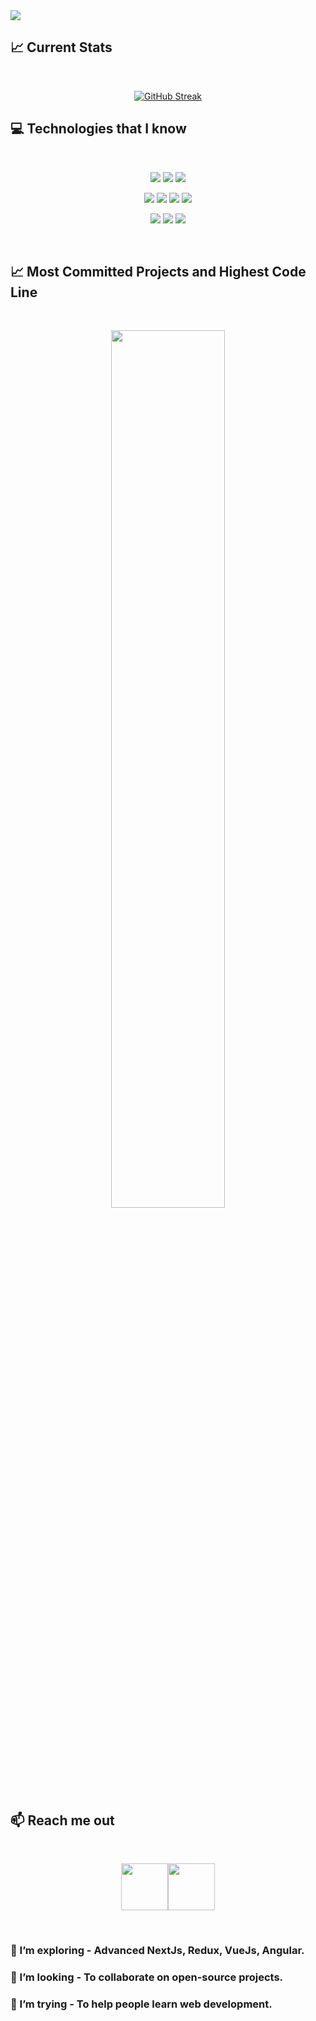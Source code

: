 <a href="https://www.facebook.com/mirhussainmurtaza/">
<img src="https://i.ibb.co/K5XvRCh/2351184.png" />
</a>

## :chart_with_upwards_trend: Current Stats
<br />
<p align="center">
<a href="https://git.io/streak-stats"><img src="https://streak-stats.demolab.com?user=ripon4521" alt="GitHub Streak" /></a>
</p>

## :computer: Technologies that I know

<br>
<p align="center">
<img src="https://github.com/mir-hussain/mir-hussain/blob/main/images/icons/HTML.png"/>
<img src="https://github.com/mir-hussain/mir-hussain/blob/main/images/icons/css.png"/>
<img src="https://github.com/mir-hussain/mir-hussain/blob/main/images/icons/JavaScript.png"/>

</p>
<p align="center">
<img src="https://github.com/mir-hussain/mir-hussain/blob/main/images/icons/react.png"/>


<img src="https://github.com/mir-hussain/mir-hussain/blob/main/images/icons/tailwind.png"/>
<img src="https://github.com/mir-hussain/mir-hussain/blob/main/images/icons/Bootsrap.png"/>
<img src="https://github.com/mir-hussain/mir-hussain/blob/main/images/icons/firebase.png"/>
</p>
<p align="center">
<img src="https://github.com/mir-hussain/mir-hussain/blob/main/images/icons/node.png"/>
<img src="https://github.com/mir-hussain/mir-hussain/blob/main/images/icons/express.png"/>
<img src="https://github.com/mir-hussain/mir-hussain/blob/main/images/icons/mongo.png"/>
</p><br/>


## :chart_with_upwards_trend: Most Committed Projects and Highest Code Line

<br />
<p align="center">
  <img width="60%" src="https://api.githubtrends.io/user/svg/ripon4521/repos?time_range=one_year&theme=synthwaves" />
</p>

## :mailbox: Reach me out
<br />

[<p align="center"><img height="75" src="https://i.ibb.co/RbpDFwn/Linkedin.png">](https://www.linkedin.com/in/md-ripon-akondo-5b913421b/)[<img height="75" src="https://github.com/mir-hussain/mir-hussain/blob/main/images/icons/Facebook.png">](https://www.facebook.com/re.k.739)[ </p>](_)

<br />

### 🌱 I’m exploring - Advanced NextJs, Redux, VueJs, Angular. 
### 👯 I’m looking - To collaborate on open-source projects. 
### 🤔 I’m trying - To help people learn web development. 




